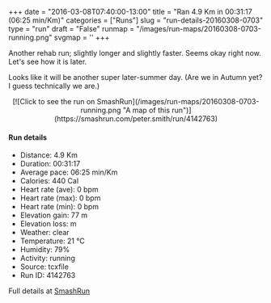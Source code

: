 +++
date = "2016-03-08T07:40:00-13:00"
title = "Ran 4.9 Km in 00:31:17 (06:25 min/Km)"
categories = ["Runs"]
slug = "run-details-20160308-0703"
type = "run"
draft = "False"
runmap = "/images/run-maps/20160308-0703-running.png"
svgmap = '<polyline points="95 29, 74 34, 51 54, 42 61, 14 70, 10 71, 0 64, 17 54, 27 48, 55 30, 71 37, 79 49, 81 51, 96 54, 100 50">'
+++

Another rehab run; slightly longer and slightly faster. Seems okay right now. Let's see how it is later. 

Looks like it will be another super later-summer day. (Are we in Autumn yet? I guess technically we are.)



<!--more-->

<center>
[![Click to see the run on SmashRun](/images/run-maps/20160308-0703-running.png "A map of this run")](https://smashrun.com/peter.smith/run/4142763)
</center>

#### Run details

* Distance: 4.9 Km
* Duration: 00:31:17
* Average pace: 06:25 min/Km
* Calories: 440 Cal
* Heart rate (ave): 0 bpm
* Heart rate (max): 0 bpm
* Heart rate (min): 0 bpm
* Elevation gain: 77 m
* Elevation loss:  m
* Weather: clear
* Temperature: 21 &deg;C
* Humidity: 79%
* Activity: running
* Source: tcxfile
* Run ID: 4142763

Full details at [SmashRun](https://smashrun.com/peter.smith/run/4142763)
